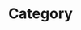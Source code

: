 ---
title: "Category"
layout : categories
permalink : /categories/
author_profile : false
sidebar_main : true
---